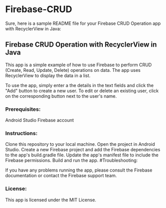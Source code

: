 # Firebase-CRUD

Sure, here is a sample README file for your Firebase CRUD Operation app with RecyclerView in Java:

## Firebase CRUD Operation with RecyclerView in Java
This app is a simple example of how to use Firebase to perform CRUD (Create, Read, Update, Delete) operations on data. The app uses RecyclerView to display the data in a list.

To use the app, simply enter a the details in the text fields and click the "Add" button to create a new user. To edit or delete an existing user, click on the corresponding button next to the user's name.

### Prerequisites:

Android Studio
Firebase account
### Instructions:

Clone this repository to your local machine.
Open the project in Android Studio.
Create a new Firebase project and add the Firebase dependencies to the app's build.gradle file.
Update the app's manifest file to include the Firebase permissions.
Build and run the app.
#Troubleshooting:

If you have any problems running the app, please consult the Firebase documentation or contact the Firebase support team.

### License:

This app is licensed under the MIT License.
